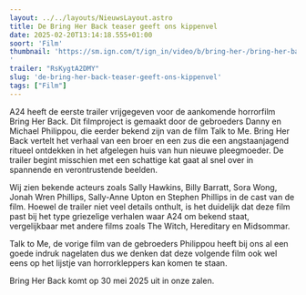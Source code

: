 ```yaml
---
layout: ../../layouts/NieuwsLayout.astro
title: De Bring Her Back teaser geeft ons kippenvel
date: 2025-02-20T13:14:18.555+01:00
soort: 'Film'
thumbnail: 'https://sm.ign.com/t/ign_in/video/b/bring-her-/bring-her-back-official-teaser-trailer_fbye.1280.jpg
'
trailer: "RsKygtA2DMY"
slug: 'de-bring-her-back-teaser-geeft-ons-kippenvel'
tags: ["Film"]
---
```


A24 heeft de eerste trailer vrijgegeven voor de aankomende horrorfilm Bring Her
Back. Dit filmproject is gemaakt door de gebroeders Danny en Michael Philippou,
die eerder bekend zijn van de film Talk to Me. Bring Her Back vertelt het
verhaal van een broer en een zus die een angstaanjagend ritueel ontdekken in het
afgelegen huis van hun nieuwe pleegmoeder. De trailer begint misschien met een
schattige kat gaat al snel over in spannende en verontrustende beelden.

Wij zien bekende acteurs zoals Sally Hawkins, Billy Barratt, Sora Wong, Jonah
Wren Phillips, Sally-Anne Upton en Stephen Phillips in de cast van de film.
Hoewel de trailer niet veel details onthult, is het duidelijk dat deze film past
bij het type griezelige verhalen waar A24 om bekend staat, vergelijkbaar met
andere films zoals The Witch, Hereditary en Midsommar.

Talk to Me, de vorige film van de gebroeders Philippou heeft bij ons al een
goede indruk nagelaten dus we denken dat deze volgende film ook wel eens op het
lijstje van horrorkleppers kan komen te staan.

Bring Her Back komt op 30 mei 2025 uit in onze zalen.
